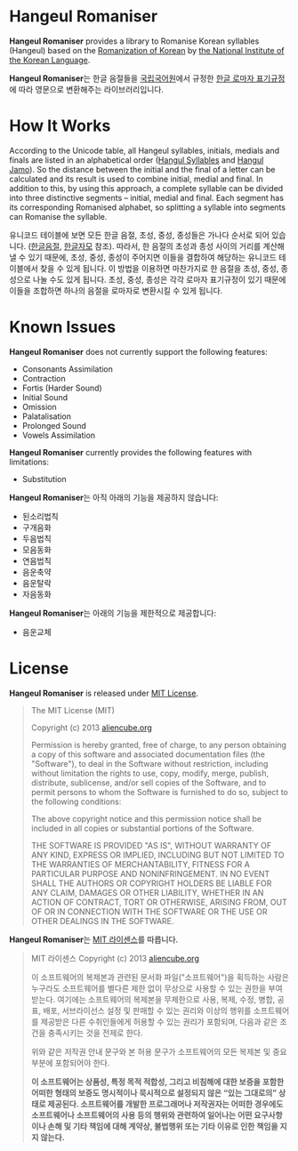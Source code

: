 # Hangeul Romaniser #

**Hangeul Romaniser** provides a library to Romanise Korean syllables (Hangeul) based on the [Romanization of Korean][1] by [the National Institute of the Korean Language](http://www.korean.go.kr/eng_new).


**Hangeul Romaniser**는 한글 음절들을 [국립국어원](http://www.korean.go.kr/09_new)에서 규정한 [한글 로마자 표기규정][2]에 따라 영문으로 변환해주는 라이브러리입니다.



# How It Works #

According to the Unicode table, all Hangeul syllables, initials, medials and finals are listed in an alphabetical order ([Hangul Syllables][hangeul_syllables] and [Hangul Jamo][hangeul_jamo]). So the distance between the initial and the final of a letter can be calculated and its result is used to combine initial, medial and final. In addition to this, by using this approach, a complete syllable can be divided into three distinctive segments &ndash; initial, medial and final. Each segment has its corresponding Romanised alphabet, so splitting a syllable into segments can Romanise the syllable.


유니코드 테이블에 보면 모든 한글 음절, 초성, 중성, 종성들은 가나다 순서로 되어 있습니다. ([한글음절][hangeul_syllables], [한글자모][hangeul_jamo] 참조). 따라서, 한 음절의 초성과 종성 사이의 거리를 계산해낼 수 있기 때문에, 초성, 중성, 종성이 주어지면 이들을 결합하여 해당하는 유니코드 테이블에서 찾을 수 있게 됩니다. 이 방법을 이용하면 마찬가지로 한 음절을 초성, 중성, 종성으로 나눌 수도 있게 됩니다. 초성, 중성, 종성은 각각 로마자 표기규정이 있기 때문에 이들을 조합하면 하나의 음절을 로마자로 변환시킬 수 있게 됩니다.



# Known Issues #

**Hangeul Romaniser** does not currently support the following features:

* Consonants Assimilation
* Contraction
* Fortis (Harder Sound)
* Initial Sound
* Omission
* Palatalisation
* Prolonged Sound
* Vowels Assimilation

**Hangeul Romaniser** currently provides the following features with limitations:

* Substitution


**Hangeul Romaniser**는 아직 아래의 기능을 제공하지 않습니다:

* 된소리법칙
* 구개음화
* 두음법칙
* 모음동화
* 연음법칙
* 음운축약
* 음운탈락
* 자음동화


**Hangeul Romaniser**는 아래의 기능을 제한적으로 제공합니다:

* 음운교체




# License #

**Hangeul Romaniser** is released under [MIT License](http://opensource.org/licenses/MIT).

> The MIT License (MIT)
> 
> Copyright (c) 2013 [aliencube.org](http://aliencube.org)
> 
> Permission is hereby granted, free of charge, to any person obtaining a copy of this software and associated documentation files (the "Software"), to deal in the Software without restriction, including without limitation the rights to use, copy, modify, merge, publish, distribute, sublicense, and/or sell copies of the Software, and to permit persons to whom the Software is
> furnished to do so, subject to the following conditions:
> 
> The above copyright notice and this permission notice shall be included in all copies or substantial portions of the Software.
> 
> THE SOFTWARE IS PROVIDED "AS IS", WITHOUT WARRANTY OF ANY KIND, EXPRESS OR IMPLIED, INCLUDING BUT NOT LIMITED TO THE WARRANTIES OF MERCHANTABILITY, FITNESS FOR A PARTICULAR PURPOSE AND NONINFRINGEMENT. IN NO EVENT SHALL THE AUTHORS OR COPYRIGHT HOLDERS BE LIABLE FOR ANY CLAIM, DAMAGES OR OTHER LIABILITY, WHETHER IN AN ACTION OF CONTRACT, TORT OR OTHERWISE, ARISING FROM, OUT OF OR IN CONNECTION WITH THE SOFTWARE OR THE USE OR OTHER DEALINGS IN THE SOFTWARE.


**Hangeul Romaniser**는 [MIT 라이센스](http://opensource.org/licenses/MIT)를 따릅니다.

> MIT 라이센스
> Copyright (c) 2013 [aliencube.org](http://aliencube.org)
>  
> 이 소프트웨어의 복제본과 관련된 문서화 파일("소프트웨어")을 획득하는 사람은 누구라도 소프트웨어를 별다른 제한 없이 무상으로 사용할 수 있는 권한을 부여 받는다. 여기에는 소프트웨어의 복제본을 무제한으로 사용, 복제, 수정, 병합, 공표, 배포, 서브라이선스 설정 및 판매할 수 있는 권리와 이상의 행위를 소프트웨어를 제공받은 다른 수취인들에게 허용할 수 있는 권리가 포함되며, 다음과 같은 조건을 충족시키는 것을 전제로 한다.
>  
> 위와 같은 저작권 안내 문구와 본 허용 문구가 소프트웨어의 모든 복제본 및 중요 부분에 포함되어야 한다.
>  
> **이 소프트웨어는 상품성, 특정 목적 적합성, 그리고 비침해에 대한 보증을 포함한 어떠한 형태의 보증도 명시적이나 묵시적으로 설정되지 않은 “있는 그대로의” 상태로 제공된다. 소프트웨어를 개발한 프로그래머나 저작권자는 어떠한 경우에도 소프트웨어나 소프트웨어의 사용 등의 행위와 관련하여 일어나는 어떤 요구사항이나 손해 및 기타 책임에 대해 계약상, 불법행위 또는 기타 이유로 인한 책임을 지지 않는다.**


[1]: http://www.korean.go.kr/eng_new/document/roman/roman_01.jsp
[2]: http://www.korean.go.kr/09_new/dic/rule/rule_roman_0101.jsp
[hangeul_syllables]: http://www.unicode.org/charts/PDF/UAC00.pdf
[hangeul_jamo]: http://www.unicode.org/charts/PDF/U1100.pdf